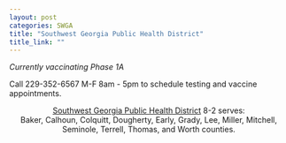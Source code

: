 ```yaml
---
layout: post
categories: SWGA
title: "Southwest Georgia Public Health District"
title_link: ""
---
```

<p><i>Currently vaccinating Phase 1A</i></p>
<p>
Call 229-352-6567 M-F 8am - 5pm to schedule testing and vaccine appointments.
</p>
<p style="text-align:center;">
<a href="http://www.southwestgeorgiapublichealth.org/" target="_blank">Southwest Georgia Public Health District</a> 8-2 serves:<br>
Baker, Calhoun, Colquitt, Dougherty, Early, Grady, Lee, Miller, Mitchell, Seminole, Terrell, Thomas, and Worth counties.
</p>